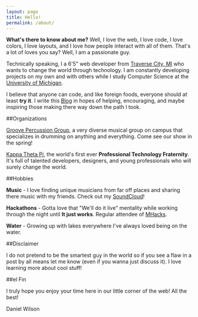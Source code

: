 ```yaml
---
layout: page
title: Hello!
permalink: /about/
---
```


**What's there to know about me?** Well, I love the web, I love code, I love colors, I love layouts, and I love how people interact with all of them. That's a lot of loves you say? Well, I am a passionate guy.

Technically speaking, I a 6'5" web developer from [Traverse City, MI](http://traversecity.com) who wants to change the world through technology. I am constantly developing projects on my own and with others while I study Computer Science at the [University of Michigan](http://umich.edu).

I believe that anyone can code, and like foreign foods, everyone should at least **try it**. I write this [Blog](http://daniellytle.github.io/blog) in hopes of helping, encouraging, and maybe inspiring those making there way down the path I took. 

##Organizations

[Groove Percussion Group](http://umuac.org/groove/), a very diverse musical group on campus that specializes in drumming on anything and everything. Come see our show in the spring!

[Kappa Theta Pi](http://kappathetapi.com), the world's first ever **Professional Technology Fraternity**. It's full of talented developers, designers, and young professionals who will surely change the world.

##Hobbies

**Music** - I love finding unique musicians from far off places and sharing there music with my friends. Check out my [SoundCloud](http://soundcloud.com/danielwilsonmusic)!

**Hackathons** - Gotta love that "We'll do it live" mentality while working through the night until **It just works**. Regular attendee of [MHacks](http://mhacks.org).

**Water** - Growing up with lakes everywhere I've always loved being on the water.

##Disclaimer

I do not pretend to be the smartest guy in the world so if you see a flaw in a post by all means let me know (even if you wanna just discuss it). I love learning more about cool stuff!

##el Fin

I truly hope you enjoy your time here in our little corner of the web! All the best!

Daniel Wilson

